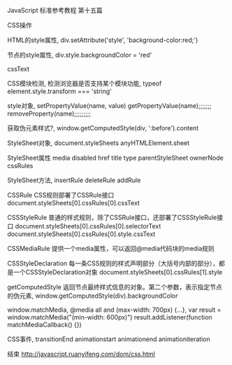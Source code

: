 JavaScript
标准参考教程
第十五篇

CSS操作

HTML的style属性,
div.setAttribute('style', 'background-color:red;')

节点的style属性,
div.style.backgroundColor = 'red'

cssText

CSS模块检测,
检测浏览器是否支持某个模块功能,
typeof element.style.transform === 'string'

style对象,
setPropertyValue(name, value)
getPropertyValue(name);;;;;;;
removeProperty(name);;;;;;;;;

获取伪元素样式?,
window.getComputedStyle(div, ':before').content

StyleSheet对象,
document.styleSheets
anyHTMLElement.sheet

StyleSheet属性
media disabled href title type parentStyleSheet ownerNode cssRules

StyleSheet方法,
insertRule deleteRule addRule

CSSRule
CSS规则部署了CSSRule接口
document.styleSheets[0].cssRules[0].cssText

CSSStyleRule
普通的样式规则，除了CSSRule接口，还部署了CSSStyleRule接口
document.styleSheets[0].cssRules[0].selectorText
document.styleSheets[0].cssRules[0].style.cssText

CSSMediaRule
提供一个media属性，可以返回@media代码块的media规则

CSSStyleDeclaration
每一条CSS规则的样式声明部分（大括号内部的部分），都是一个CSSStyleDeclaration对象
document.styleSheets[0].cssRules[1].style

getComputedStyle
返回节点最终样式信息的对象。第二个参数，表示指定节点的伪元素,
window.getComputedStyle(div).backgroundColor

window.matchMedia,
@media all and (max-width: 700px) {...},
var result = window.matchMedia("(min-width: 600px)")
result.addListener(function matchMediaCallback() {})

CSS事件,
transitionEnd animationstart animationend animationiteration

结束
http://javascript.ruanyifeng.com/dom/css.html